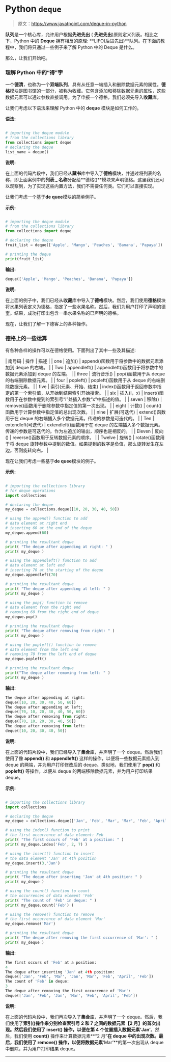 # Python `deque`

> 原文：<https://www.javatpoint.com/deque-in-python>

**队列**是一个核心库，允许用户根据**先进先出** ( **先进先出**)原则定义列表。相比之下，Python 中的 **Deque** 拥有相反的原理: **LIFO(后进先出)**队列。在下面的教程中，我们将只通过一些例子来了解 Python 中的 Deque 是什么。

那么，让我们开始吧。

### 理解 Python 中的“得”字

一个**德清**，也称为一个**双端队列**，具有从任意一端插入和删除数据元素的属性。**德格**模块是图书馆的一部分，被称为收藏。它包含添加和移除数据元素的属性，这些数据元素可以通过参数直接调用。为了申报一个德格，我们必须先导入**收藏**库。

让我们考虑以下语法来理解 Python 中的 **deque** 模块是如何工作的。

**语法:**

```py

# importing the deque module
# from the collections library
from collections import deque
# declaring the deque
list_name = deque()

```

**说明:**

在上面的代码片段中，我们已经从**藏书**库中导入了**德格**模块，并通过将列表的名称，即上面案例中的**列表 _ 名称**分配给**德格()**模块来声明德格。这里我们还可以观察到，为了实现这些内置方法，我们不需要任何类。它们可以直接实现。

让我们考虑一个基于**de quee**模块的简单例子。

**示例:**

```py

# importing the deque module
# from the collections library
from collections import deque

# declaring the deque
fruit_list = deque(['Apple', 'Mango', 'Peaches', 'Banana', 'Papaya'])

# printing the deque
print(fruit_list)

```

**输出:**

```py
deque(['Apple', 'Mango', 'Peaches', 'Banana', 'Papaya'])

```

**说明:**

在上面的例子中，我们已经从**收藏**库中导入了**德格**模块。然后，我们使用**德格**模块将水果列表定义为德格，指定了一些水果名称。然后，我们为用户打印了声明的德奎。结果，成功打印出包含一串水果名称的已声明的德格。

现在，让我们了解一下德客上的各种操作。

### 德格上的一些运算

有各种各样的操作可以在德格使用。下面列出了其中一些及其描述:

| 南号码 | 操作 | 描述 |
| one | 追加() | append()函数用于将参数中的数据元素添加到 deque 的右端。 |
| Two | appendleft() | appendleft()函数用于将参数中的数据元素添加到 deque 的左端。 |
| three | 流行音乐() | pop()函数用于从 deque 的右端删除数据元素。 |
| four | popleft() | popleft()函数用于从 deque 的右端删除数据元素。 |
| five | 索引(元素、开始、结束) | index()函数用于返回参数中指定的第一个索引值，从开始到结束索引开始搜索。 |
| six | 插入(I，x) | insert()函数用于在参数中提到的索引号“I”处插入参数“x”中描述的值。 |
| seven | 移除() | remove()函数用于删除参数中指定值的第一次出现。 |
| eight | 计数() | count()函数用于计算参数中指定值的总出现次数。 |
| nine | 扩展(可迭代) | extend()函数用于在 deque 的右端插入多个数据元素。传递的参数是可迭代的。 |
| Ten | extendleft(可迭代) | extendleft()函数用于在 deque 的左端插入多个数据元素。传递的参数是可迭代的。作为左追加的输出，顺序也是相反的。 |
| Eleven | 反向() | reverse()函数用于反转数据元素的顺序。 |
| Twelve | 旋转() | rotate()函数用于将 deque 旋转参数中提到的数值。如果提到的数字是负值，那么旋转发生在左边。否则旋转向右。 |

现在让我们考虑一些基于**de quee**模块的例子。

**示例:**

```py

# importing the collections library
# for deque operations
import collections

# declaring the deque
my_deque = collections.deque([10, 20, 30, 40, 50])

# using the append() function to add 
# data element at right end
# inserting 60 at the end of the deque
my_deque.append(60)

# printing the resultant deque
print( "The deque after appending at right: " )
print( my_deque )

# using the appendleft() function to add
# data element at left end
# inserting 70 at the starting of the deque
my_deque.appendleft(70)

# printing the resultant deque
print( "The deque after appending at left: " )
print( my_deque )

# using the pop() function to remove
# data element from the right end
# removing 60 from the right end of deque
my_deque.pop()

# printing the resultant deque
print( "The deque after removing from right: " )
print( my_deque )

# using the popleft() function to remove
# data element from the left end
# removing 70 from the left end of deque
my_deque.popleft()

# printing the resultant deque
print("The deque after removing from left: " )
print( my_deque )

```

**输出:**

```py
The deque after appending at right: 
deque([10, 20, 30, 40, 50, 60])
The deque after appending at left:
deque([70, 10, 20, 30, 40, 50, 60])
The deque after removing from right:
deque([70, 10, 20, 30, 40, 50])
The deque after removing from left:
deque([10, 20, 30, 40, 50])

```

**说明:**

在上面的代码片段中，我们已经导入了**集合**库，并声明了一个 deque。然后我们使用了像 **append()** 和 **appendleft()** 这样的操作，以便将一些数据元素插入到 deque 的两端，并为用户打印修改后的 deque。类似地，我们使用了 **pop()** 和 **popleft()** 等操作，以便从 deque 的两端移除数据元素，并为用户打印结果 deque。

**示例:**

```py

# importing the collections library
import collections

# declaring the deque
my_deque = collections.deque(['Jan', 'Feb', 'Mar', 'Mar', 'Feb', 'April', 'Feb'])

# using the index() function to print
# the first occurrence of data element: Feb
print( "The first occurs of 'Feb' at a position: " )
print( my_deque.index('Feb', 2, 7) )

# using the insert() function to insert
# the data element 'Jan' at 4th position
my_deque.insert(3,'Jan')

# printing the resultant deque
print( "The deque after inserting 'Jan' at 4th position: " )
print( my_deque )

# using the count() function to count
# the occurrences of data element 'Feb'
print( "The count of 'Feb' in deque: " )
print( my_deque.count('Feb') )

# using the remove() function to remove
# the first occurrence of data element 'Mar'
my_deque.remove('Mar')

# printing the resultant deque
print( "The deque after removing the first occurrence of 'Mar': " )
print( my_deque )

```

**输出:**

```py
The first occurs of 'Feb' at a position:
4
The deque after inserting 'Jan' at 4th position:
deque(['Jan', 'Feb', 'Mar', 'Jan', 'Mar', 'Feb', 'April', 'Feb'])
The count of 'Feb' in deque:
3
The deque after removing the first occurrence of 'Mar':
deque(['Jan', 'Feb', 'Jan', 'Mar', 'Feb', 'April', 'Feb'])

```

**说明:**

在上面的代码片段中，我们再次导入了**集合**库，并声明了一个 deque。然后，我们使用了**索引()**操作来分别检查索引号 **2** 和 **7** 之间的数据元素**【2 月】**的首次出现。然后我们使用了 **insert()** 操作，以便在第 4 个位置插入数据元素**‘Jan’**。然后，我们使用 **count()** 操作来计算数据元素**“2 月”**在 deque 中的出现次数。最后，我们使用了 **remove()** 操作，以便将数据元素**‘Mar’**的第一次出现从 deque 中删除，并为用户打印结果 deque。

* * *